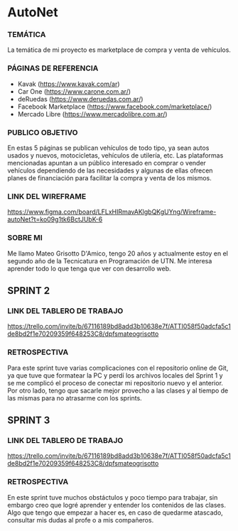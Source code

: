 # AutoNet

### TEMÁTICA
La temática de mi proyecto es marketplace de compra y venta de vehículos. 

### PÁGINAS DE REFERENCIA
 - Kavak (https://www.kavak.com/ar)
 - Car One (https://www.carone.com.ar/)
 - deRuedas (https://www.deruedas.com.ar/)
 - Facebook Marketplace (https://www.facebook.com/marketplace/)
 - Mercado Libre (https://www.mercadolibre.com.ar/)

### PUBLICO OBJETIVO
En estas 5 páginas se publican vehículos de todo tipo, ya sean autos usados y nuevos, motocicletas, vehículos de utilería, etc. Las plataformas mencionadas apuntan a un público interesado en comprar o vender vehículos dependiendo de las necesidades y algunas de ellas ofrecen planes de financiación para facilitar la compra y venta de los mismos.

### LINK DEL WIREFRAME
https://www.figma.com/board/LFLxHIRmavAKlgbQKgUYng/Wireframe-autoNet?t=ko09g1tk6BctJUbK-6

### SOBRE MI
Me llamo Mateo Grisotto D'Amico, tengo 20 años y actualmente estoy en el segundo año de la Tecnicatura en Programación de UTN. Me interesa aprender todo lo que tenga que ver con desarrollo web.

## SPRINT 2
### LINK DEL TABLERO DE TRABAJO
https://trello.com/invite/b/67116189bd8add3b10638e7f/ATTI058f50adcfa5c1de8bd2f1e70209359f648253C8/dpfsmateogrisotto

### RETROSPECTIVA
Para este sprint tuve varias complicaciones con el repositorio online de Git, ya que tuve que formatear la PC y perdí los archivos locales del Sprint 1 y se me complicó el proceso de conectar mi repositorio nuevo y el anterior. Por otro lado, tengo que sacarle mejor provecho a las clases y al tiempo de las mismas para no atrasarme con los sprints.

## SPRINT 3
### LINK DEL TABLERO DE TRABAJO
https://trello.com/invite/b/67116189bd8add3b10638e7f/ATTI058f50adcfa5c1de8bd2f1e70209359f648253C8/dpfsmateogrisotto

### RETROSPECTIVA
En este sprint tuve muchos obstáctulos y poco tiempo para trabajar, sin embargo creo que logré aprender y entender los contenidos de las clases. Algo que tengo que empezar a hacer es, en caso de quedarme atascado, consultar mis dudas al profe o a mis compañeros. 
